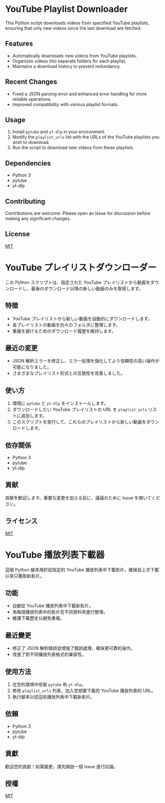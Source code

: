 # YouTube Playlist Downloader

This Python script downloads videos from specified YouTube playlists, ensuring that only new videos since the last download are fetched.

## Features

- Automatically downloads new videos from YouTube playlists.
- Organizes videos into separate folders for each playlist.
- Maintains a download history to prevent redundancy.

## Recent Changes

- Fixed a JSON parsing error and enhanced error handling for more reliable operations.
- Improved compatibility with various playlist formats.

## Usage

1. Install `pytube` and `yt-dlp` in your environment.
2. Modify the `playlist_urls` list with the URLs of the YouTube playlists you wish to download.
3. Run the script to download new videos from these playlists.

## Dependencies

- Python 3
- pytube
- yt-dlp

## Contributing

Contributions are welcome. Please open an Issue for discussion before making any significant changes.

## License

[MIT](https://choosealicense.com/licenses/mit/)

# YouTube プレイリストダウンローダー

この Python スクリプトは、指定された YouTube プレイリストから動画をダウンロードし、最後のダウンロード以降の新しい動画のみを取得します。

## 特徴

- YouTube プレイリストから新しい動画を自動的にダウンロードします。
- 各プレイリストの動画を別々のフォルダに整理します。
- 重複を避けるためのダウンロード履歴を維持します。

## 最近の変更

- JSON 解析エラーを修正し、エラー処理を強化してより信頼性の高い操作が可能になりました。
- さまざまなプレイリスト形式との互換性を改善しました。

## 使い方

1. 環境に `pytube` と `yt-dlp` をインストールします。
2. ダウンロードしたい YouTube プレイリストの URL を `playlist_urls` リストに追加します。
3. このスクリプトを実行して、これらのプレイリストから新しい動画をダウンロードします。

## 依存関係

- Python 3
- pytube
- yt-dlp

## 貢献

貢献を歓迎します。重要な変更を加える前に、議論のために Issue を開いてください。

## ライセンス

[MIT](https://choosealicense.com/licenses/mit/)

# YouTube 播放列表下載器

這個 Python 腳本用於從指定的 YouTube 播放列表中下載影片，確保自上次下載以來只獲取新影片。

## 功能

- 自動從 YouTube 播放列表中下載新影片。
- 為每個播放列表中的影片在不同資料夾進行整理。
- 維護下載歷史以避免重複。

## 最近變更

- 修正了 JSON 解析錯誤並增強了錯誤處理，確保更可靠的操作。
- 改進了對不同播放列表格式的兼容性。

## 使用方法

1. 在您的環境中安裝 `pytube` 和 `yt-dlp`。
2. 修改 `playlist_urls` 列表，加入您想要下載的 YouTube 播放列表的 URL。
3. 執行腳本以從這些播放列表中下載新影片。

## 依賴

- Python 3
- pytube
- yt-dlp

## 貢獻

歡迎您的貢獻！如需變更，請先開啟一個 Issue 進行討論。

## 授權

[MIT](https://choosealicense.com/licenses/mit/)
